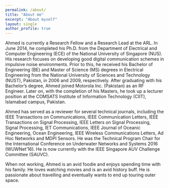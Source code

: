 ```yaml
---
permalink: /about/
title: "About me"
excerpt: "About myself"
layout: single
author_profile: true
---
```


Ahmed is currently a Research Fellow and a Research Lead at the ARL. In June 2014, he completed his Ph.D. from the Department of Electrical and Computer Engineering (ECE) of the National University of Singapore (NUS). His research focuses on developing good digital communication schemes in impulsive noise environments. Prior to this, he received his Bachelor of Engineering (BE) and Master of Science (MS) degrees in Electrical Engineering from the National University of Sciences and Technology (NUST), Pakistan, in 2006 and 2009, respectively. After graduating with his Bachelor’s degree, Ahmed joined Motorola Inc. (Pakistan) as an RF Engineer. Later on, with the completion of his Masters, he took up a lecturer position at the COMSATS Institute of Information Technology (CIIT), Islamabad campus, Pakistan.

Ahmed has served as a reviewer for several technical journals, including the IEEE Transactions on Communications, IEEE Communication Letters, IEEE Transactions on Signal Processing, IEEE Letters on Signal Processing, Signal Processing, IET Communications, IEEE Journal of Oceanic Engineering, Ocean Engineering, IEEE Wireless Communications Letters, Ad Hoc Networks and MDPI Sensors. He was the Technical Program Chair for the International Conference on Underwater Networks and Systems 2016
(WUWNet’16). He is now currently with the IEEE Singapore AUV Challenge Committee (SAUVC).

When not working, Ahmed is an avid foodie and enjoys spending time with his family. He loves watching movies and is an avid history buff. He is passionate about travelling and eventually wants to end up touring outer space.
